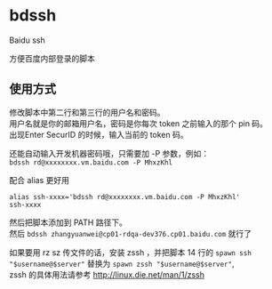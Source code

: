 # bdssh
Baidu ssh

方便百度内部登录的脚本


## 使用方式

修改脚本中第二行和第三行的用户名和密码。  
用户名就是你的邮箱用户名，密码是你每次 token 之前输入的那个 pin 码。  
出现Enter SecurID 的时候，输入当前的 token 码。  

还能自动输入开发机器密码哦，只需要加 -P 参数，例如：  
`bdssh rd@xxxxxxxx.vm.baidu.com -P MhxzKhl`

配合 alias 更好用  
```
alias ssh-xxxx='bdssh rd@xxxxxxxx.vm.baidu.com -P MhxzKhl'
ssh-xxxx
```

然后把脚本添加到 PATH 路径下。  
然后 `bdssh zhangyuanwei@cp01-rdqa-dev376.cp01.baidu.com` 就行了  


如果要用 rz sz 传文件的话，安装 zssh ，并把脚本 14 行的 `spawn ssh "$username@$server"` 替换为 `spawn zssh "$username@$server"`,   
zssh 的具体用法请参考 http://linux.die.net/man/1/zssh
